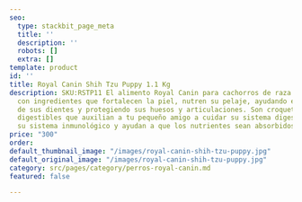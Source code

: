 ```yaml
---
seo:
  type: stackbit_page_meta
  title: ''
  description: ''
  robots: []
  extra: []
template: product
id: ''
title: Royal Canin Shih Tzu Puppy 1.1 Kg
description: SKU:RSTP11 El alimento Royal Canin para cachorros de raza Shih Tzu cuenta
  con ingredientes que fortalecen la piel, nutren su pelaje, ayudando en el cuidado
  de sus dientes y protegiendo sus huesos y articulaciones. Son croquetas altamente
  digestibles que auxilian a tu pequeño amigo a cuidar su sistema digestivo, fortalecen
  su sistema inmunológico y ayudan a que los nutrientes sean absorbidos de mejor manera.
price: "300"
order: 
default_thumbnail_image: "/images/royal-canin-shih-tzu-puppy.jpg"
default_original_image: "/images/royal-canin-shih-tzu-puppy.jpg"
category: src/pages/category/perros-royal-canin.md
featured: false

---
```

